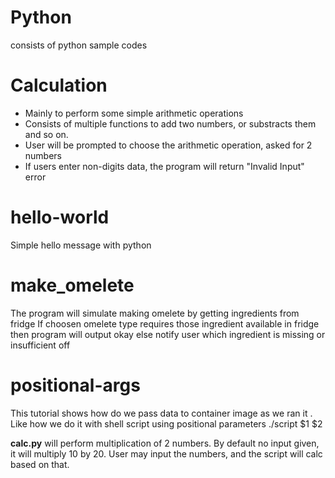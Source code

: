 # Python
consists of python sample codes

# Calculation
- Mainly to perform some simple arithmetic operations
- Consists of multiple functions to add two numbers, or substracts them and so on.
- User will be prompted to choose the arithmetic operation, asked for 2 numbers
- If users enter non-digits data, the program will return "Invalid Input" error

# hello-world
Simple hello message with python

# make_omelete
The program will simulate making omelete by getting ingredients from fridge
If choosen omelete type requires those ingredient available in fridge
then program will output okay
else notify user which ingredient is missing or insufficient off


# positional-args
This tutorial shows how do we pass data to container image as we ran it . Like how we do it with shell script using positional parameters
./script $1 $2

<b>calc.py</b>  will perform multiplication of 2 numbers. By default no input given, it will multiply 10 by 20. 
User may input the numbers, and the script will calc based on that.
